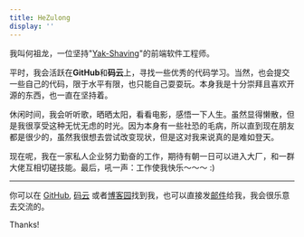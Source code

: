 ```yaml
---
title: HeZulong
display: ''
---
```


<Hello />

我叫何祖龙，一位坚持"[Yak-Shaving](https://zhuanlan.zhihu.com/p/373699761)"的前端软件工程师。

平时，我会活跃在**GitHub**和**码云**上，寻找一些优秀的代码学习。当然，也会提交一些自己的代码，限于水平有限，也只能自己耍耍玩。本身我是十分崇拜且喜欢开源的东西，也一直在坚持着。

休闲时间，我会听听歌，晒晒太阳，看看电影，感悟一下人生。虽然显得懒散，但是我很享受这种无忧无虑的时光。因为本身有一些社恐的毛病，所以直到现在朋友都是很少的，虽然我很想去尝试改变现状，但是这对我来说真的是难如登天。

现在呢，我在一家私人企业努力勤奋的工作，期待有朝一日可以进入大厂，和一群大佬互相切磋技能。最后，吼一声：工作使我快乐～～～ :) 


---

你可以在 [GitHub](https://github.com/hezulong1), [码云](https://gitee.com/hezulong1) 或者[博客园](https://www.cnblogs.com/blackcat/)找到我，也可以直接发[邮件](mailto:h2108b@163.com?subject=fromHeZulong)给我，我会很乐意去交流的。

Thanks!
